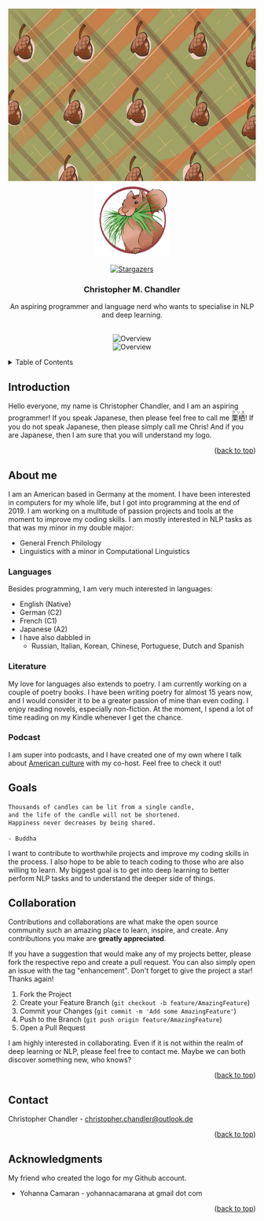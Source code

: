 <div id="top"></div>

<!-- PROJECT SHIELDS -->

<!-- PROJECT LOGO -->
<br />
<div align="center">
  <a href="https://github.com/christopher-chandler/repo_name">
<img src="readme_img/background.jpg" alt="Logo" height="350" ><br>
    <img src="readme_img/logo.png" alt="Logo" width="150" height="150">
  </a>

 
[![Stargazers][stars-shield]][stars-url]


<h3 align="center">Christopher M. Chandler </h3>

  <p align="center">
    An aspiring  programmer and language nerd who wants to specialise in NLP and deep learning.
    <br />
    <br />
 

![Overview](https://github-readme-stats.vercel.app/api?username=christopher-chandler&theme=cobalt)
<br>
![Overview](https://github-readme-stats.vercel.app/api/top-langs/?username=christopher-chandler&theme=cobalt)

</div>

<!-- TABLE OF CONTENTS -->
<details>
  <summary>Table of Contents</summary>
  <ol>
    <li>
      <a href="#Introduction">Introduction</a>
    </li>
    <li>
      <a href="#About-me">About me</a>
      <ul>
        <li><a href="#Languages">Languages</a></li>
        <li><a href="#Literature">Literature</a></li>
        <li><a href="#Podcast">Podcast</a></li>
       </ul>
    </li>
    <li><a href="#Goals">Goals</a></li>
    <li><a href="#Collaboration">Collaboration</a></li>
    <li><a href="#contact">Contact</a></li>
    <li><a href="#acknowledgments">Acknowledgments</a></li>
  </ol>
</details>

 
## Introduction 

Hello everyone, my name is Christopher Chandler, and I am an aspiring programmer! 
If you speak Japanese, then please feel free to call me <ruby><rb>栗栖</rb><rt>クリス</rt><ruby>! 
If you do not speak Japanese, then please simply call me Chris! And if you are Japanese, then
I am sure that you will understand my logo. 

<p align="right">(<a href="#top">back to top</a>)</p>


## About me
I am an American based in Germany at the moment. 
I have been interested in computers for my whole life, 
but I got into programming at the end of 2019. 
I am working on a multitude of passion projects and tools at the moment to improve my coding skills. 
I am mostly interested in NLP tasks as that was my minor in my double major:
* General French Philology
* Linguistics with a minor in Computational Linguistics

### Languages

Besides programming, I am very much interested in languages: 
* English (Native)
* German (C2)
* French (C1)
* Japanese (A2)
* I have also dabbled in
    * Russian, Italian, Korean, Chinese, Portuguese, Dutch and Spanish

### Literature
My love for languages also extends to poetry. I am currently working on a couple of poetry books. 
I have been writing poetry for almost 15 years now, and I would consider it to be a greater passion of mine than even coding.
I enjoy reading novels, especially non-fiction. 
At the moment, I spend a lot of time reading on my Kindle whenever I get the chance.

### Podcast

I am super into podcasts, and I have created one of my own
where I talk about [American culture](https://open.spotify.com/show/1PJKOQG5hVyZRTNrs2IwBl) with my co-host. 
Feel free to check it out!

## Goals
```
Thousands of candles can be lit from a single candle, 
and the life of the candle will not be shortened. 
Happiness never decreases by being shared.

- Buddha 
```
I want to contribute to worthwhile projects and improve my coding skills in the process.
I also hope to be able to teach coding to those who are also willing to learn.
My biggest goal is to get into deep learning to better perform NLP tasks 
and to understand the deeper side of things.


<!-- CONTRIBUTING -->
## Collaboration

Contributions and collaborations are what make the open source community such an amazing place to learn, inspire, and create.
Any contributions you make are **greatly appreciated**.

If you have a suggestion that would make any of my projects better, please fork the respective repo and create a pull request.
You can also simply open an issue with the tag "enhancement".
Don't forget to give the project a star! Thanks again!

1. Fork the Project
2. Create your Feature Branch (`git checkout -b feature/AmazingFeature`)
3. Commit your Changes (`git commit -m 'Add some AmazingFeature'`)
4. Push to the Branch (`git push origin feature/AmazingFeature`)
5. Open a Pull Request

I am highly interested in collaborating. Even if it is not within the realm of deep learning or NLP,
please feel free to contact me. Maybe we can both discover something new, who knows?

<p align="right">(<a href="#top">back to top</a>)</p>

<!-- CONTACT -->
## Contact

Christopher Chandler - christopher.chandler@outlook.de
 
<p align="right">(<a href="#top">back to top</a>)</p>

<!-- ACKNOWLEDGMENTS -->
## Acknowledgments

My friend who created the logo for my Github account.  
* Yohanna Camaran - yohannacamarana at gmail dot com


<p align="right">(<a href="#top">back to top</a>)</p>


<!-- MARKDOWN LINKS & IMAGES -->
<!-- https://www.markdownguide.org/basic-syntax/#reference-style-links -->

[contributors-shield]: https://img.shields.io/github/contributors/christopher-chandler/repo_name?color=green&logoColor=%20
[contributors-url]: https://github.com/christopher-chandler/repo_name/graphs/contributors

[stars-shield]: https://img.shields.io/github/stars/christopher-chandler?color=%20&logoColor=yellow&style=social
[stars-url]: https://github.com/christopher-chandler/repo_name/stargazers

[license-shield]: https://img.shields.io/github/license/christopher-chandler/repo_name?color=yellow
[license-url]: https://github.com/christopher-chandler/repo_name/blob/master/LICENSE.txt

[download-shield]: https://img.shields.io/github/downloads/christopher-chandler/repo_name/total
[update-shield]: https://img.shields.io/badge/Last_Updated-MONTH_YEAR-blue
